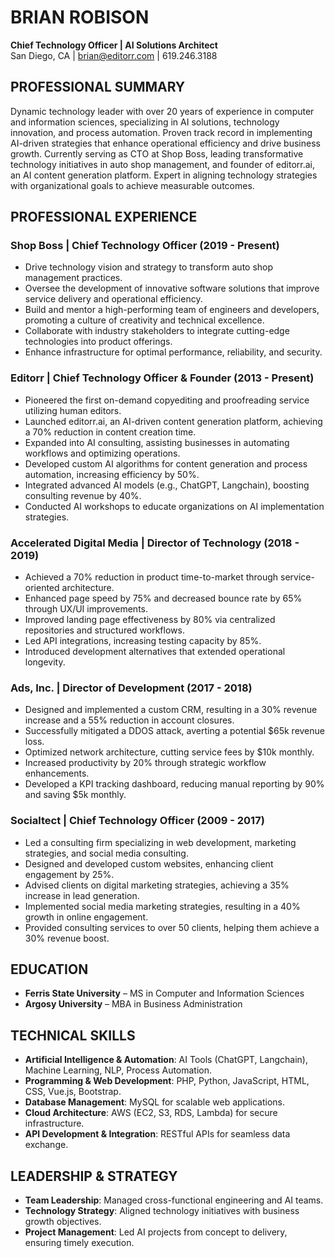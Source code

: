 # BRIAN ROBISON

**Chief Technology Officer | AI Solutions Architect**  
San Diego, CA | brian@editorr.com | 619.246.3188

## PROFESSIONAL SUMMARY

Dynamic technology leader with over 20 years of experience in computer and information sciences, specializing in AI solutions, technology innovation, and process automation. Proven track record in implementing AI-driven strategies that enhance operational efficiency and drive business growth. Currently serving as CTO at Shop Boss, leading transformative technology initiatives in auto shop management, and founder of editorr.ai, an AI content generation platform. Expert in aligning technology strategies with organizational goals to achieve measurable outcomes.

## PROFESSIONAL EXPERIENCE

### Shop Boss | Chief Technology Officer (2019 - Present)
- Drive technology vision and strategy to transform auto shop management practices.
- Oversee the development of innovative software solutions that improve service delivery and operational efficiency.
- Build and mentor a high-performing team of engineers and developers, promoting a culture of creativity and technical excellence.
- Collaborate with industry stakeholders to integrate cutting-edge technologies into product offerings.
- Enhance infrastructure for optimal performance, reliability, and security.

### Editorr | Chief Technology Officer & Founder (2013 - Present)
- Pioneered the first on-demand copyediting and proofreading service utilizing human editors.
- Launched editorr.ai, an AI-driven content generation platform, achieving a 70% reduction in content creation time.
- Expanded into AI consulting, assisting businesses in automating workflows and optimizing operations.
- Developed custom AI algorithms for content generation and process automation, increasing efficiency by 50%.
- Integrated advanced AI models (e.g., ChatGPT, Langchain), boosting consulting revenue by 40%.
- Conducted AI workshops to educate organizations on AI implementation strategies.

### Accelerated Digital Media | Director of Technology (2018 - 2019)
- Achieved a 70% reduction in product time-to-market through service-oriented architecture.
- Enhanced page speed by 75% and decreased bounce rate by 65% through UX/UI improvements.
- Improved landing page effectiveness by 80% via centralized repositories and structured workflows.
- Led API integrations, increasing testing capacity by 85%.
- Introduced development alternatives that extended operational longevity.

### Ads, Inc. | Director of Development (2017 - 2018)
- Designed and implemented a custom CRM, resulting in a 30% revenue increase and a 55% reduction in account closures.
- Successfully mitigated a DDOS attack, averting a potential $65k revenue loss.
- Optimized network architecture, cutting service fees by $10k monthly.
- Increased productivity by 20% through strategic workflow enhancements.
- Developed a KPI tracking dashboard, reducing manual reporting by 90% and saving $5k monthly.

### Socialtect | Chief Technology Officer (2009 - 2017)
- Led a consulting firm specializing in web development, marketing strategies, and social media consulting.
- Designed and developed custom websites, enhancing client engagement by 25%.
- Advised clients on digital marketing strategies, achieving a 35% increase in lead generation.
- Implemented social media marketing strategies, resulting in a 40% growth in online engagement.
- Provided consulting services to over 50 clients, helping them achieve a 30% revenue boost.

## EDUCATION
- **Ferris State University** – MS in Computer and Information Sciences  
- **Argosy University** – MBA in Business Administration

## TECHNICAL SKILLS
- **Artificial Intelligence & Automation**: AI Tools (ChatGPT, Langchain), Machine Learning, NLP, Process Automation.
- **Programming & Web Development**: PHP, Python, JavaScript, HTML, CSS, Vue.js, Bootstrap.
- **Database Management**: MySQL for scalable web applications.
- **Cloud Architecture**: AWS (EC2, S3, RDS, Lambda) for secure infrastructure.
- **API Development & Integration**: RESTful APIs for seamless data exchange.

## LEADERSHIP & STRATEGY
- **Team Leadership**: Managed cross-functional engineering and AI teams.
- **Technology Strategy**: Aligned technology initiatives with business growth objectives.
- **Project Management**: Led AI projects from concept to delivery, ensuring timely execution.